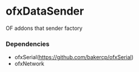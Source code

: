 # ofxDataSender
OF addons that sender factory

### Dependencies
- ofxSerial(https://github.com/bakercp/ofxSerial)
- ofxNetwork
